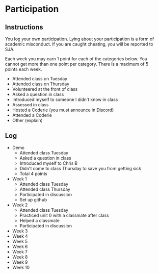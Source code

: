 Participation
=============

## Instructions ##

You log your own participation. Lying about your participation is a form of
academic misconduct. If you are caught cheating, you will be reported to SJA.

Each week you may earn 1 point for each of the categories below. You cannot get
more than one point per category. There is a maximum of 5 points each week.

+ Attended class on Tuesday
+ Attended class on Thursday
+ Volunteered at the front of class
+ Asked a question in class
+ Introduced myself to someone I didn't know in class
+ Assessed in class
+ Hosted a Coderie (you must announce in Discord)
+ Attended a Coderie
+ Other (explain)

## Log ##

- Demo
	+ Attended class Tuesday
	+ Asked a question in class
	+ Introduced myself to Chris B
	+ Didn't come to class Thursday to save you from getting sick
	+ Total 4 points
- Week 1
	+ Attended class Tuesday 
	+ Attended class Thursday
	+ Participated in discussion 
	+ Set up github 
- Week 2
	+ Attended class Tuesday 
	+ Practiced unit 0 with a classmate after class
	+ Helped a classmate 
	+ Participated in discussion 
- Week 3
- Week 4
- Week 5
- Week 6
- Week 7
- Week 8
- Week 9
- Week 10
